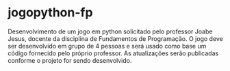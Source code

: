 # jogopython-fp
 Desenvolvimento de um jogo em python solicitado pelo professor Joabe Jesus, docente da disciplina de Fundamentos de Programação. O jogo deve ser desenvolvido em grupo de 4 pessoas e será usado como base um código fornecido pelo próprio professor. As atualizações serão publicadas conforme o projeto for sendo desenvolvido.

